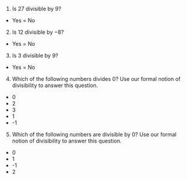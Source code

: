 1.  Is 27 divisible by 9?
- Yes
= No

2.  Is 12 divisible by −8?
- Yes
= No

3.  Is 3 divisible by 9?
- Yes
= No

4.  Which of the following numbers divides 0? Use our formal notion of divisibility to answer this question.
- 0
- 2
- 3
- 1
- -1

5.  Which of the following numbers are divisible by 0? Use our formal notion of divisibility to answer this question.
- 0
- 1
- -1
- 2
